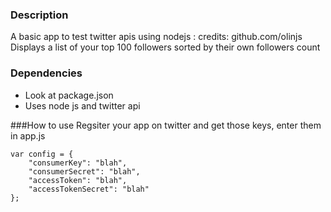 ### Description
A basic app to test twitter apis using nodejs : credits: github.com/olinjs
Displays a list of your top 100 followers sorted by their own followers count

### Dependencies
* Look at package.json
* Uses node js and twitter api


###How to use
Regsiter your app on twitter and get those keys, enter them in app.js

	var config = {
	    "consumerKey": "blah",
	    "consumerSecret": "blah",
	    "accessToken": "blah",
	    "accessTokenSecret": "blah"
	};

